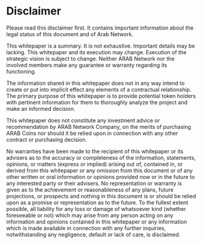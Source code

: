 # Disclaimer

Please read this disclaimer first. It contains important information about the legal status of this document and of Arab Network.

This whitepaper is a summary. It is not exhaustive. Important details may be lacking. This whitepaper and its execution may change. Execution of the strategic vision is subject to change. Neither ARAB Network nor the involved members make any guarantee or warranty regarding its functioning.

The information shared in this whitepaper does not in any way intend to create or put into implicit effect any elements of a contractual relationship. The primary purpose of this whitepaper is to provide potential token holders with pertinent information for them to thoroughly analyze the project and make an informed decision.

This whitepaper does not constitute any investment advice or recommendation by ARAB Network Company, on the merits of purchasing ARAB Coins nor should it be relied upon in connection with any other contract or purchasing decision.

No warranties have been made to the recipient of this whitepaper or its advisers as to the accuracy or completeness of the information, statements, opinions, or matters (express or implied) arising out of, contained in, or derived from this whitepaper or any omission from this document or of any other written or oral information or opinions provided now or in the future to any interested party or their advisers. No representation or warranty is given as to the achievement or reasonableness of any plans, future projections, or prospects and nothing in this document is or should be relied upon as a promise or representation as to the future. To the fullest extent possible, all liability for any loss or damage of whatsoever kind (whether foreseeable or not) which may arise from any person acting on any information and opinions contained in this whitepaper or any information which is made available in connection with any further inquiries, notwithstanding any negligence, default or lack of care, is disclaimed.
